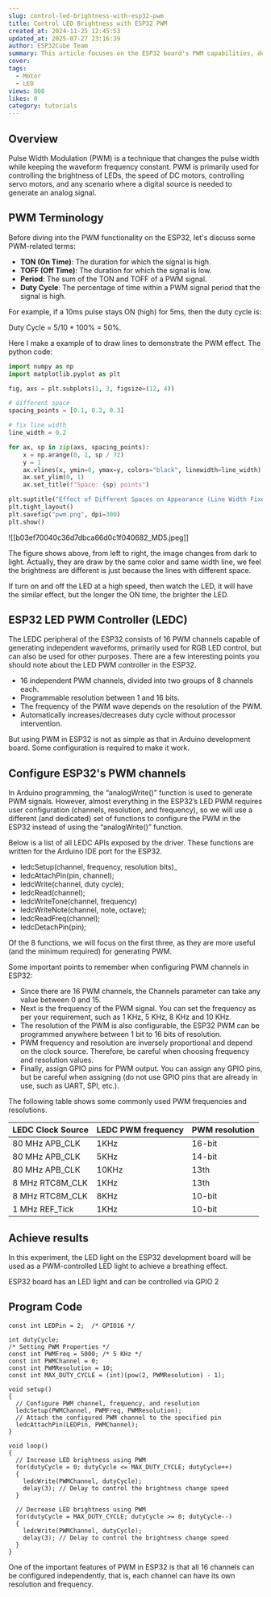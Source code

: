```yaml
---
slug: control-led-brightness-with-esp32-pwm
title: Control LED Brightness with ESP32 PWM
created_at: 2024-11-25 12:45:53
updated_at: 2025-07-27 23:16:39
author: ESP32Cube Team
summary: This article focuses on the ESP32 board's PWM capabilities, detailing key terms like TON, TOFF, period, and duty cycle, essential for understanding PWM applications and implementation.
cover:
tags:
  - Motor
  - LED
views: 808
likes: 0
category: tutorials
---
```


## Overview

Pulse Width Modulation (PWM) is a technique that changes the pulse width while keeping the waveform frequency constant. PWM is primarily used for controlling the brightness of LEDs, the speed of DC motors, controlling servo motors, and any scenario where a digital source is needed to generate an analog signal.
## PWM Terminology

Before diving into the PWM functionality on the ESP32, let's discuss some PWM-related terms:

-   **TON (On Time)**: The duration for which the signal is high.
-   **TOFF (Off Time)**: The duration for which the signal is low.
-   **Period**: The sum of the TON and TOFF of a PWM signal.
-   **Duty Cycle**: The percentage of time within a PWM signal period that the signal is high. 

For example, if a 10ms pulse stays ON (high) for 5ms, then the duty cycle is: 

Duty Cycle = 5/10 \* 100% = 50%.

Here I make a example of to draw lines to demonstrate the PWM effect. The python code:

```python
import numpy as np
import matplotlib.pyplot as plt

fig, axs = plt.subplots(1, 3, figsize=(12, 4))

# different space
spacing_points = [0.1, 0.2, 0.3]

# fix line width
line_width = 0.2

for ax, sp in zip(axs, spacing_points):
    x = np.arange(0, 1, sp / 72)
    y = 1
    ax.vlines(x, ymin=0, ymax=y, colors="black", linewidth=line_width)
    ax.set_ylim(0, 1)
    ax.set_title(f"Space: {sp} points")

plt.suptitle("Effect of Different Spaces on Appearance (Line Width Fixed at 0.2)")
plt.tight_layout()
plt.savefig("pwm.png", dpi=300)
plt.show()
```

![[b03ef70040c36d7dbca66d0c1f040682_MD5.jpeg]]

The figure shows above, from left to right, the image changes from dark to light. Actually, they are draw by the same color and same width line, we feel the brightness are different is just because the lines with different space.

If turn on and off the LED at a high speed, then watch the LED, it will have the similar effect, but the longer the ON time, the brighter the LED.

## ESP32 LED PWM Controller (LEDC)

The LEDC peripheral of the ESP32 consists of 16 PWM channels capable of generating independent waveforms, primarily used for RGB LED control, but can also be used for other purposes. There are a few interesting points you should note about the LED PWM controller in the ESP32.

-   16 independent PWM channels, divided into two groups of 8 channels each.
-   Programmable resolution between 1 and 16 bits.
-   The frequency of the PWM wave depends on the resolution of the PWM.
-   Automatically increases/decreases duty cycle without processor intervention.

But using PWM in ESP32 is not as simple as that in Arduino development board. Some configuration is required to make it work.

## Configure ESP32's PWM channels

In Arduino programming, the “analogWrite()” function is used to generate PWM signals. However, almost everything in the ESP32’s LED PWM requires user configuration (channels, resolution, and frequency), so we will use a different (and dedicated) set of functions to configure the PWM in the ESP32 instead of using the “analogWrite()” function.

Below is a list of all LEDC APIs exposed by the driver. These functions are written for the Arduino IDE port for the ESP32.

- ledcSetup(channel, frequency, resolution bits)_
- ledcAttachPin(pin, channel);
- ledcWrite(channel, duty cycle);
- ledcRead(channel);
- ledcWriteTone(channel, frequency)
- ledcWriteNote(channel, note, octave);
- ledcReadFreq(channel);
- ledcDetachPin(pin);

Of the 8 functions, we will focus on the first three, as they are more useful (and the minimum required) for generating PWM.

Some important points to remember when configuring PWM channels in ESP32:

-   Since there are 16 PWM channels, the Channels parameter can take any value between 0 and 15.
-   Next is the frequency of the PWM signal. You can set the frequency as per your requirement, such as 1 KHz, 5 KHz, 8 KHz and 10 KHz.
-   The resolution of the PWM is also configurable, the ESP32 PWM can be programmed anywhere between 1 bit to 16 bits of resolution.
-   PWM frequency and resolution are inversely proportional and depend on the clock source. Therefore, be careful when choosing frequency and resolution values.
-   Finally, assign GPIO pins for PWM output. You can assign any GPIO pins, but be careful when assigning (do not use GPIO pins that are already in use, such as UART, SPI, etc.).

The following table shows some commonly used PWM frequencies and resolutions.

| **LEDC Clock Source** | **LEDC PWM frequency** | **PWM resolution** |
| --- | --- | --- |
| 80 MHz APB\_CLK | 1KHz | 16-bit |
| 80 MHz APB\_CLK | 5KHz | 14-bit |
| 80 MHz APB\_CLK | 10KHz | 13th |
| 8 MHz RTC8M\_CLK | 1KHz | 13th |
| 8 MHz RTC8M\_CLK | 8KHz | 10-bit |
| 1 MHz REF\_Tick | 1KHz | 10-bit |

## Achieve results

In this experiment, the LED light on the ESP32 development board will be used as a PWM-controlled LED light to achieve a breathing effect.

ESP32 board has an LED light and can be controlled via GPIO 2

## Program Code

```Arduino
const int LEDPin = 2;  /* GPIO16 */

int dutyCycle;
/* Setting PWM Properties */
const int PWMFreq = 5000; /* 5 KHz */
const int PWMChannel = 0;
const int PWMResolution = 10;
const int MAX_DUTY_CYCLE = (int)(pow(2, PWMResolution) - 1);

void setup()
{  
  // Configure PWM channel, frequency, and resolution
  ledcSetup(PWMChannel, PWMFreq, PWMResolution);
  // Attach the configured PWM channel to the specified pin
  ledcAttachPin(LEDPin, PWMChannel);
}

void loop()
{
  // Increase LED brightness using PWM
  for(dutyCycle = 0; dutyCycle <= MAX_DUTY_CYCLE; dutyCycle++)
  {
    ledcWrite(PWMChannel, dutyCycle);
    delay(3); // Delay to control the brightness change speed
  }
  
  // Decrease LED brightness using PWM
  for(dutyCycle = MAX_DUTY_CYCLE; dutyCycle >= 0; dutyCycle--)
  {
    ledcWrite(PWMChannel, dutyCycle);
    delay(3); // Delay to control the brightness change speed
  }
}

```

One of the important features of PWM in ESP32 is that all 16 channels can be configured independently, that is, each channel can have its own resolution and frequency.
